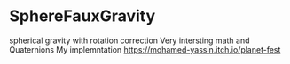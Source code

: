 # SphereFauxGravity
spherical gravity with rotation correction Very intersting math and Quaternions 
My implemntation https://mohamed-yassin.itch.io/planet-fest
